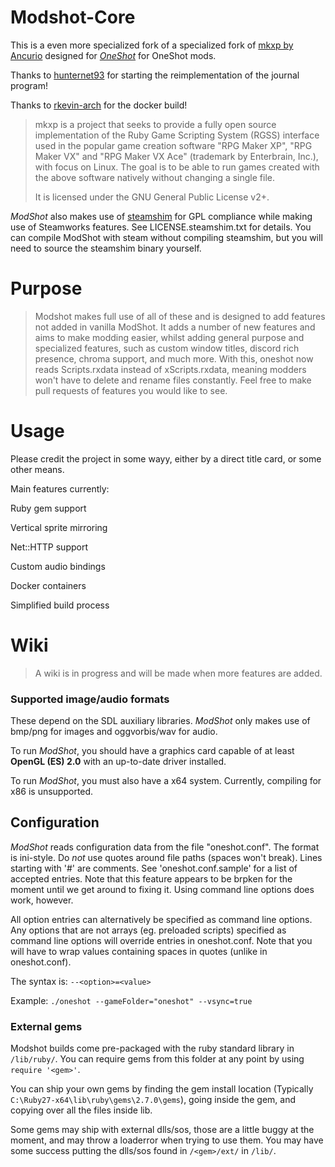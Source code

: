 # Modshot-Core

This is a even more specialized fork of a specialized fork of [mkxp by Ancurio](https://github.com/Ancurio/mkxp) designed for [*OneShot*](http://oneshot-game.com/) for OneShot mods.

Thanks to [hunternet93](https://github.com/hunternet93) for starting the reimplementation of the journal program!

Thanks to [rkevin-arch](https://github.com/rkevin-arch) for the docker build!

> mkxp is a project that seeks to provide a fully open source implementation of the Ruby Game Scripting System (RGSS) interface used in the popular game creation software "RPG Maker XP", "RPG Maker VX" and "RPG Maker VX Ace" (trademark by Enterbrain, Inc.), with focus on Linux. The goal is to be able to run games created with the above software natively without changing a single file.
>
> It is licensed under the GNU General Public License v2+.

*ModShot* also makes use of [steamshim](https://hg.icculus.org/icculus/steamshim/) for GPL compliance while making use of Steamworks features. See LICENSE.steamshim.txt for details.
You can compile ModShot with steam without compiling steamshim, but you will need to source the steamshim binary yourself.

# Purpose

> Modshot makes full use of all of these and is designed to add features not added in vanilla ModShot. It adds a number of new features and aims to make modding easier, whilst adding general purpose and specialized features, such as custom window titles, discord rich presence, chroma support, and much more. With this, oneshot now reads Scripts.rxdata instead of xScripts.rxdata, meaning modders won't have to delete and rename files constantly. Feel free to make pull requests of features you would like to see.

# Usage
Please credit the project in some wayy, either by a direct title card, or some other means.
  
 Main features currently:
 
 Ruby gem support
 
 Vertical sprite mirroring
 
 Net::HTTP support
 
 Custom audio bindings
 
 Docker containers
 
 Simplified build process
 

# Wiki

> A wiki is in progress and will be made when more features are added.

### Supported image/audio formats
These depend on the SDL auxiliary libraries. *ModShot* only makes use of bmp/png for images and oggvorbis/wav for audio.

To run *ModShot*, you should have a graphics card capable of at least **OpenGL (ES) 2.0** with an up-to-date driver installed.

To run *ModShot*, you must also have a x64 system. Currently, compiling for x86 is unsupported.

## Configuration

*ModShot* reads configuration data from the file "oneshot.conf". The format is ini-style. Do *not* use quotes around file paths (spaces won't break). Lines starting with '#' are comments. See 'oneshot.conf.sample' for a list of accepted entries. Note that this feature appears to be brpken for the moment until we get around to fixing it. Using command line options does work, however.

All option entries can alternatively be specified as command line options. Any options that are not arrays (eg. preloaded scripts) specified as command line options will override entries in oneshot.conf. Note that you will have to wrap values containing spaces in quotes (unlike in oneshot.conf).

The syntax is: `--<option>=<value>`

Example: `./oneshot --gameFolder="oneshot" --vsync=true`

### External gems

Modshot builds come pre-packaged with the ruby standard library in `/lib/ruby/`. You can require gems from this folder at any point by using `require '<gem>'`.

You can ship your own gems by finding the gem install location (Typically `C:\Ruby27-x64\lib\ruby\gems\2.7.0\gems`), going inside the gem, and copying over all the files inside lib. 

Some gems may ship with external dlls/sos, those are a little buggy at the moment, and may throw a loaderror when trying to use them. You may have some success putting the dlls/sos found in `/<gem>/ext/` in `/lib/`.
